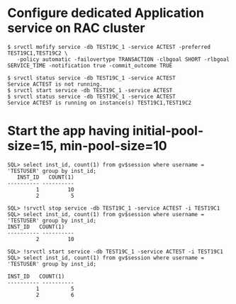 # Configure dedicated Application service on RAC cluster

    $ srvctl mofify service -db TEST19C_1 -service ACTEST -preferred TEST19C1,TEST19C2 \
       -policy automatic -failovertype TRANSACTION -clbgoal SHORT -rlbgoal SERVICE_TIME -notification true -commit_outcome TRUE

    $ srvctl status service -db TEST19C_1 -service ACTEST
    Service ACTEST is not running.
    $ srvctl start service -db TEST19C_1 -service ACTEST
    $ srvctl status service -db TEST19C_1 -service ACTEST
    Service ACTEST is running on instance(s) TEST19C1,TEST19C2

# Start the app having initial-pool-size=15, min-pool-size=10

    SQL> select inst_id, count(1) from gv$session where username = 'TESTUSER' group by inst_id;
       INST_ID   COUNT(1)
    ---------- ----------
             1         10
             2          5

    SQL> !srvctl stop service -db TEST19C_1 -service ACTEST -i TEST19C1
    SQL> select inst_id, count(1) from gv$session where username = 'TESTUSER' group by inst_id;
    INST_ID   COUNT(1)
    ---------- ----------
             2         10

    SQL> !srvctl start service -db TEST19C_1 -service ACTEST -i TEST19C1
    SQL> select inst_id, count(1) from gv$session where username = 'TESTUSER' group by inst_id;
    
    INST_ID   COUNT(1)
    ---------- ----------
             1          5
             2          6

